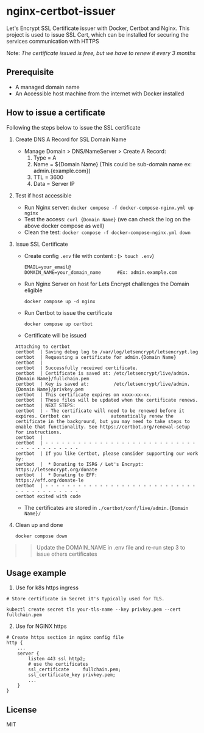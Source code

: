 # nginx-certbot-issuer
Let's Encrypt SSL Certificate issuer with Docker, Certbot and Nginx.
This project is used to issue SSL Cert, which can be installed for securing the services communication with HTTPS

Note: 
_The certificate issued is free, but we have to renew it every 3 months_

## Prerequisite
* A managed domain name
* An Accessible host machine from the internet with Docker installed

## How to issue a certificate

Following the steps below to issue the SSL certificate
1. Create DNS A Record for SSL Domain Name
    * Manage Domain > DNS/NameServer > Create A Record:
        1. Type = A
        2. Name = ${Domain Name} (This could be sub-domain name ex: admin.{example.com})
        3. TTL = 3600
        4. Data = Server IP
2. Test if host accessible
    * Run Nginx server: ```docker compose -f docker-compose-nginx.yml up nginx ```
    * Test the access: ```curl {Domain Name}``` (we can check the log on the above docker compose as well)
    * Clean the test: ```docker compose -f docker-compose-nginx.yml down```
3. Issue SSL Certificate
    
    * Create config ```.env``` file with content : (```> touch .env```)
        ```
        EMAIL=your_email@
        DOMAIN_NAME=your_domain_name      #Ex: admin.example.com
        ```
    * Run Nginx Server on host for Lets Encrypt challenges the Domain eligible
        
        ```docker compose up -d nginx```
    * Run Certbot to issue the certificate
    
        ```docker compose up certbot```
    * Certificate will be issued
    ``` 
    Attaching to certbot
    certbot  | Saving debug log to /var/log/letsencrypt/letsencrypt.log
    certbot  | Requesting a certificate for admin.{Domain Name}
    certbot  |
    certbot  | Successfully received certificate.
    certbot  | Certificate is saved at: /etc/letsencrypt/live/admin.{Domain Name}/fullchain.pem
    certbot  | Key is saved at:         /etc/letsencrypt/live/admin.{Domain Name}/privkey.pem
    certbot  | This certificate expires on xxxx-xx-xx.
    certbot  | These files will be updated when the certificate renews.
    certbot  | NEXT STEPS:
    certbot  | - The certificate will need to be renewed before it expires. Certbot can               automatically renew the certificate in the background, but you may need to take steps to          enable that functionality. See https://certbot.org/renewal-setup for instructions.
    certbot  |
    certbot  | - - - - - - - - - - - - - - - - - - - - - - - - - - - - - - - - - - - - - - - -
    certbot  | If you like Certbot, please consider supporting our work by:
    certbot  |  * Donating to ISRG / Let's Encrypt:   https://letsencrypt.org/donate
    certbot  |  * Donating to EFF:                    https://eff.org/donate-le
    certbot  | - - - - - - - - - - - - - - - - - - - - - - - - - - - - - - - - - - - - - - - -
    certbot exited with code
    ```
    * The certificates are stored in ```./certbot/conf/live/admin.{Domain Name}/```
    
4. Clean up and done 
    
    ```docker compose down```


>> Update the DOMAIN_NAME in .env file and re-run step 3 to issue others certificates


## Usage example
1. Use for k8s https ingress 
```
# Store certificate in Secret it's typically used for TLS.

kubectl create secret tls your-tls-name --key privkey.pem --cert fullchain.pem
```
2. Use for NGINX https
```
# Create https section in nginx config file
http {
    ...
    server {
        listen 443 ssl http2;
        # use the certificates
        ssl_certificate     fullchain.pem;
        ssl_certificate_key privkey.pem;
        ...
    }
}
```

## License
MIT
